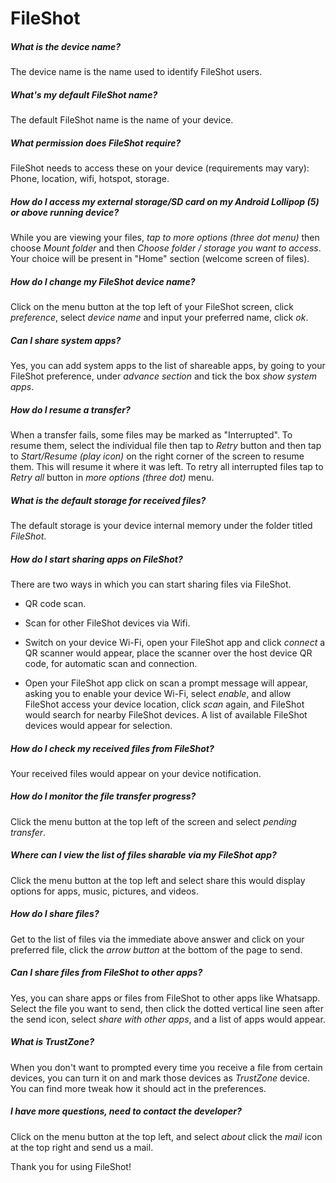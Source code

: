 # FileShot

##### What is the device name?

The device name is the name used to identify FileShot users.

##### What's my default FileShot name?

The default FileShot name is the name of your device.

##### What permission does FileShot require?

FileShot needs to access these on your device (requirements may vary):
Phone, location, wifi, hotspot, storage.

##### How do I access my external storage/SD card on my Android Lollipop (5) or above running device?

While you are viewing your files, *tap to more options (three dot menu)* then choose *Mount folder* and then *Choose folder / storage you want to access*. Your choice will be present in "Home" section (welcome screen of files).

##### How do I change my FileShot device name?
Click on the menu button at the top left of your FileShot screen, click *preference*, select *device name* and input your preferred name, click *ok*.

##### Can I share system apps?

Yes, you can add system apps to the list of shareable apps, by going to your FileShot preference, under *advance section* and tick the box *show system apps*.

##### How do I resume a transfer?

When a transfer fails, some files may be marked as "Interrupted". To resume them, select the individual file
then tap to *Retry*  button and then tap to *Start/Resume (play icon)* on the right corner of the screen
to resume them. This will resume it where it was left. To retry all interrupted files tap to *Retry all*
button in *more options (three dot)* menu.

##### What is the default storage for received files?

The default storage is your device internal memory under the folder titled *FileShot*.

##### How do I start sharing apps on FileShot?

There are two ways in which you can start sharing files via FileShot.
* QR code scan.
* Scan for other FileShot devices via Wifi.

* Switch on your device Wi-Fi, open your FileShot app and click *connect* a QR scanner would appear, place the scanner over the host device QR code, for automatic scan and connection.

* Open your FileShot app click on scan a prompt message will appear, asking you to enable your device Wi-Fi, select *enable*,  and allow FileShot access your device location, click *scan* again, and FileShot would search for nearby FileShot devices.
A list of available FileShot devices would appear for selection.

##### How do I check my received files from FileShot?

Your received files would appear on your device notification.

##### How do I monitor the file transfer progress?

Click the menu button at the top left of the screen and select *pending transfer*.

##### Where can I view the list of files sharable via my FileShot app?

Click the menu button at the top left and select share this would display options for apps, music, pictures, and videos.

##### How do I share files?
Get to the list of files via the immediate above answer and click on your preferred file, click the *arrow button* at the bottom of the page to send.

##### Can I share files from FileShot to other apps?

Yes, you can share apps or files from FileShot to other apps like Whatsapp.
Select the file you want to send, then click the dotted vertical line seen after the send icon, select *share with other apps*, and a list of apps would appear.

##### What is TrustZone?

When you don't want to prompted every time you receive a file from certain devices,
you can turn it on and mark those devices as *TrustZone* device. You can find more
tweak how it should act in the preferences.

##### I have more questions, need to contact the developer?
Click on the menu button at the top left, and select *about* click the *mail* icon at the top right and send us a mail.

Thank you for using FileShot!
